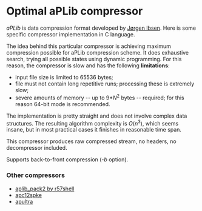 ﻿# Optimal aPLib compressor

*aPLib* is data compression format developed by [Jørgen Ibsen](http://ibsensoftware.com/products_aPLib.html). Here is some specific compressor implementation in C language.

The idea behind this particular compressor is achieving maximum compression possible for aPLib compression scheme. It does exhaustive search, trying all possible states using dynamic programming. For this reason, the compressor is slow and has the following **limitations**:

*  input file size is limited to 65536 bytes;
*  file must not contain long repetitive runs; processing these is extremely slow;
*  severe amounts of memory -- up to 9\**N*<sup>2</sup> bytes -- required; for this reason 64-bit mode is recommended.

The implementation is pretty straight and does not involve complex data structures. The resulting algorithm complexity is *O*(*n*<sup>3</sup>), which seems insane, but in most practical cases it finishes in reasonable time span.

This compressor produces raw compressed stream, no headers, no decompressor included.

Supports back-to-front compression (*-b* option).

### Other compressors

* [aplib_pack2 by r57shell](http://gendev.spritesmind.net/forum/viewtopic.php?f=7&t=703&&start=45#p32548)
* [apc12spke](https://www.cpcwiki.eu/forum/programming/quick-update-on-the-state-of-the-art-compression-using-aplib/msg177112/#msg177112)
* [apultra](https://github.com/emmanuel-marty/apultra)
